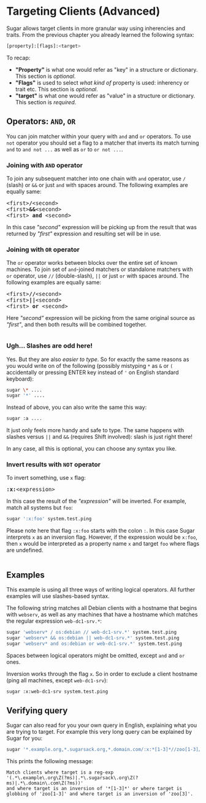 # Targeting Clients (Advanced)

Sugar allows target clients in more granular way using inherencies and
traits. From the previous chapter you already learned the following
syntax:

```bash
[property]:[flags]:<target>
```

To recap:

- **"Property"** is what one would refer as "key" in a structure or
  dictionary. This section is _optional_.
- **"Flags"** is used to select _what kind of_ property is used:
  inherency or trait etc. This section is _optional_.
- **"target"** is what one would refer as "value" in a structure or
  dictionary. This section is _required_.

## Operators: `AND`, `OR`

You can join matcher within your query with `and` and `or`
operators. To use `not` operator you should set a flag to a matcher
that inverts its match turning `and` to `and not ...` as well as `or`
to `or not ...`.

### Joining with `AND` operator

To join any subsequent matcher into one chain with `and` operator, use
`/` (slash) or `&&` or just ` and ` with spaces around. The following
examples are equally same:

<div class="highlight">
<pre>
<span class="c1">&lt;first&gt;</span><b class="s1">/</b><span class="c1">&lt;second&gt;</span>
<span class="c1">&lt;first&gt;</span><b class="s1">&&</b><span class="c1">&lt;second&gt;</span>
<span class="c1">&lt;first&gt;</span><b class="s1"> and </b><span class="c1">&lt;second&gt;</span>
</pre>
</div>

In this case _"second"_ expression will be picking up from the result
that was returned by _"first"_ expression and resulting set will be in
use.

### Joining with `OR` operator

The `or` operator works between blocks over the entire set of known
machines. To join set of `and`-joined matchers or standalone matchers
with `or` operator, use `//` (double-slash), `||` or just ` or ` with
spaces around. The following examples are equally same:

<div class="highlight">
<pre>
<span class="c1">&lt;first&gt;</span><b class="s1">//</b><span class="c1">&lt;second&gt;</span>
<span class="c1">&lt;first&gt;</span><b class="s1">||</b><span class="c1">&lt;second&gt;</span>
<span class="c1">&lt;first&gt;</span><b class="s1"> or </b><span class="c1">&lt;second&gt;</span>
</pre>
</div>

Here _"second"_ expression will be picking from the same original
source as _"first"_, and then both results will be combined together.

``` important:: Spaces are required around only "and" and "or" operators. Otherwise they are optional for just better readability.
```

### Ugh... Slashes are odd here!

Yes. But they are also _easier to type_. So for exactly the same
reasons as you would write on of the following (possibly mistyping `*`
as `&` or `(` accidentally or pressing ENTER key instead of `'` on
English standard keyboard):

```bash
sugar \* ....
sugar '*' ....
```

Instead of above, you can also write the same this way:


```bash
sugar :a ....
```

It just only feels more handy and safe to type. The same happens with
slashes versus `||` and `&&` (requires Shift involved): slash is just
right there!

In any case, all this is optional, you can choose any syntax you like.

### Invert results with `NOT` operator

To invert something, use `x` flag:

<div class="highlight">
<pre>
<span class="c1"><b class="s1">:x:</b><span class="c1">&lt;expression&gt;</span>
</pre>
</div>

In this case the result of the _"expression"_ will be inverted. For
example, match all systems but `foo`:

```bash
sugar ':x:foo' system.test.ping
```

Please note here that flag `:x:foo` starts with the colon `:`. In this
case Sugar interprets `x` as an inversion flag. However, if the
expression would be `x:foo`, then `x` would be interpreted as a
property name `x` and target `foo` where flags are undefined.

``` important:: Flags must beging with colon, otherwise Sugar will interpret them as property name.
```

## Examples

This example is using all three ways of writing logical operators. All
further examples will use slashes-based syntax.

The following string matches all Debian clients with a hostname that
begins with `webserv`, as well as any machines that have a hostname
which matches the regular expression `web-dc1-srv.*`:

```bash
sugar 'webserv* / os:debian // web-dc1-srv.*' system.test.ping
sugar 'webserv* && os:debian || web-dc1-srv.*' system.test.ping
sugar 'webserv* and os:debian or web-dc1-srv.*' system.test.ping
```

Spaces between logical operators might be omitted, except `and` and
`or` ones.

Inversion works through the flag `x`. So in order to exclude a client
hostname (ping all machines, except `web-dc1-srv`):

```bash
sugar :x:web-dc1-srv system.test.ping
```

## Verifying query

Sugar can also read for you your own query in English, explaining what
you are trying to target. For example this very long query can be
explained by Sugar for you:

```bash
sugar '*.example.org,*.sugarsack.org,*.domain.com/:x:*[1-3]*//zoo[1-3]/:x:zoo[3]' --explain
```

This prints the following message:

```text
Match clients where target is a reg-exp
'(.*\.example\.org\Z(?ms)|.*\.sugarsack\.org\Z(?ms)|.*\.domain\.com\Z(?ms))'
and where target is an inversion of '*[1-3]*' or where target is
globbing of 'zoo[1-3]' and where target is an inversion of 'zoo[3]'.
```
